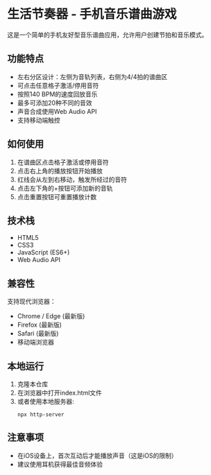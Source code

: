 # 生活节奏器 - 手机音乐谱曲游戏

这是一个简单的手机友好型音乐谱曲应用，允许用户创建节拍和音乐模式。

## 功能特点

- 左右分区设计：左侧为音轨列表，右侧为4/4拍的谱曲区
- 可点击任意格子激活/停用音符
- 按照140 BPM的速度回放音乐
- 最多可添加20种不同的音效
- 声音合成使用Web Audio API
- 支持移动端触控

## 如何使用

1. 在谱曲区点击格子激活或停用音符
2. 点击右上角的播放按钮开始播放
3. 红线会从左到右移动，触发所经过的音符
4. 点击左下角的+按钮可添加新的音轨
5. 点击重置按钮可重置播放计数

## 技术栈

- HTML5
- CSS3
- JavaScript (ES6+)
- Web Audio API

## 兼容性

支持现代浏览器：
- Chrome / Edge (最新版)
- Firefox (最新版)
- Safari (最新版)
- 移动端浏览器

## 本地运行

1. 克隆本仓库
2. 在浏览器中打开index.html文件
3. 或者使用本地服务器:
   ```
   npx http-server
   ```
   
## 注意事项

- 在iOS设备上，首次互动后才能播放声音（这是iOS的限制）
- 建议使用耳机获得最佳音频体验 